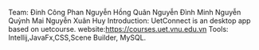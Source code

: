 
Team:
Đinh Công Phan
Nguyễn Hồng Quân
Nguyễn Đình Minh
Nguyễn Quỳnh Mai
Nguyễn Xuân Huy
Introduction: UetConnect is an desktop app based on uetcourse. website:https://courses.uet.vnu.edu.vn
Tools: Intellij,JavaFx,CSS,Scene Builder, MySQL.
